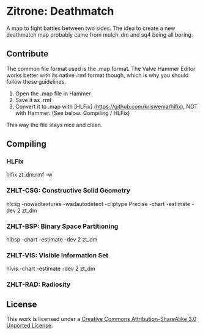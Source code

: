 # Zitrone: Deathmatch #
A map to fight battles between two sides. The idea to create a new deathmatch map probably came from mulch_dm and sq4 being all boring.

## Contribute ##
The common file format used is the .map format. The Valve Hammer Editor works better with its native .rmf format though, which is why you should follow these guidelines.

1. Open the .map file in Hammer
2. Save it as .rmf
3. Convert it to .map with [HLFix] (https://github.com/kriswema/hlfix), NOT with Hammer. (See below: Compiling / HLFix)

This way the file stays nice and clean.

## Compiling ##
### HLFix ###
hlfix zt_dm.rmf -w

### ZHLT-CSG: Constructive Solid Geometry ###
hlcsg -nowadtextures -wadautodetect -cliptype Precise -chart -estimate -dev 2 zt_dm

### ZHLT-BSP: Binary Space Partitioning ###
hlbsp -chart -estimate -dev 2 zt_dm

### ZHLT-VIS: Visible Information Set ###
hlvis -chart -estimate -dev 2 zt_dm

### ZHLT-RAD: Radiosity ###

## License ##
This work is licensed under a [Creative Commons Attribution-ShareAlike 3.0 Unported License](http://creativecommons.org/licenses/by-sa/3.0/).

